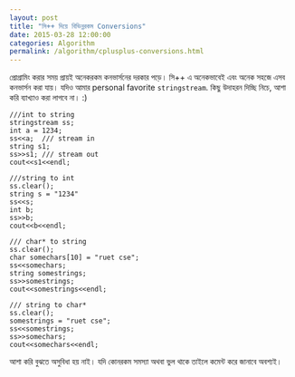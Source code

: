 ```yaml
---
layout: post
title: "সি++ দিয়ে বিভিন্নরকম Conversions"
date: 2015-03-28 12:00:00
categories: Algorithm
permalink: /algorithm/cplusplus-conversions.html
---
```

প্রোগ্রামিং করার সময় প্রায়ই অনেকরকম কনভার্সনের দরকার পড়ে। সি++ এ অনেকভাবেই এবং অনেক সহজে এসব কনভার্সন করা যায়। যদিও আমার personal favorite `stringstream`. কিছু উদাহরন দিচ্ছি নিচে, আশা করি ব্যাখ্যাও করা লাগবে না। :)

```
///int to string
stringstream ss;
int a = 1234;
ss<<a;  /// stream in
string s1;
ss>>s1; /// stream out
cout<<s1<<endl;

///string to int
ss.clear();
string s = "1234"
ss<<s;
int b;
ss>>b;
cout<<b<<endl;

/// char* to string
ss.clear();
char somechars[10] = "ruet cse";
ss<<somechars;
string somestrings;
ss>>somestrings;
cout<<somestrings<<endl;

/// string to char*
ss.clear();
somestrings = "ruet cse";
ss<<somestrings;
ss>>somechars;
cout<<somechars<<endl;
```

আশা করি বুঝতে অসুবিধা হয় নাই। যদি কোনরকম সমস্যা অথবা ভুল থাকে তাইলে কমেন্ট করে জানাবে অবশ্যই।
